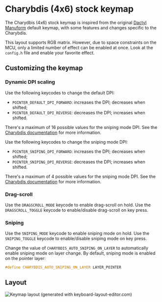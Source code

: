 # Charybdis (4x6) stock keymap

The Charydbis (4x6) stock keymap is inspired from the original [Dactyl
Manuform](../../../../../handwired/dactyl_manuform) default keymap, with some
features and changes specific to the Charybdis.

This layout supports RGB matrix. However, due to space constraints on the MCU,
only a limited number of effect can be enabled at once. Look at the `config.h`
file and enable your favorite effect.

## Customizing the keymap

### Dynamic DPI scaling

Use the following keycodes to change the default DPI:

-   `POINTER_DEFAULT_DPI_FORWARD`: increases the DPI; decreases when shifted;
-   `POINTER_DEFAULT_DPI_REVERSE`: decreases the DPI; increases when shifted.

There's a maximum of 16 possible values for the sniping mode DPI. See the
[Charybdis documentation](../../README.md) for more information.

Use the following keycodes to change the sniping mode DPI:

-   `POINTER_SNIPING_DPI_FORWARD`: increases the DPI; decreases when shifted;
-   `POINTER_SNIPING_DPI_REVERSE`: decreases the DPI; increases when shifted.

There's a maximum of 4 possible values for the sniping mode DPI. See the
[Charybdis documentation](../../README.md) for more information.

### Drag-scroll

Use the `DRAGSCROLL_MODE` keycode to enable drag-scroll on hold. Use the
`DRAGSCROLL_TOGGLE` keycode to enable/disable drag-scroll on key press.

### Sniping

Use the `SNIPING_MODE` keycode to enable sniping mode on hold. Use the
`SNIPING_TOGGLE` keycode to enable/disable sniping mode on key press.

Change the value of `CHARYBDIS_AUTO_SNIPING_ON_LAYER` to automatically enable
sniping mode on layer change. By default, sniping mode is enabled on the pointer
layer:

```c
#define CHARYBDIS_AUTO_SNIPING_ON_LAYER LAYER_POINTER
```

## Layout

![Keymap layout (generated with keyboard-layout-editor.com)](https://i.imgur.com/qI7phR7.png)
